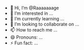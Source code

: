 - 👋 Hi, I’m @Raaaaaaage
- 👀 I’m interested in ...
- 🌱 I’m currently learning ...
- 💞️ I’m looking to collaborate on ...
- 📫 How to reach me ...
- 😄 Pronouns: ...
- ⚡ Fun fact: ...

<!---
Raaaaaaage/Raaaaaaage is a ✨ special ✨ repository because its `README.md` (this file) appears on your GitHub profile.
You can click the Preview link to take a look at your changes.
--->
